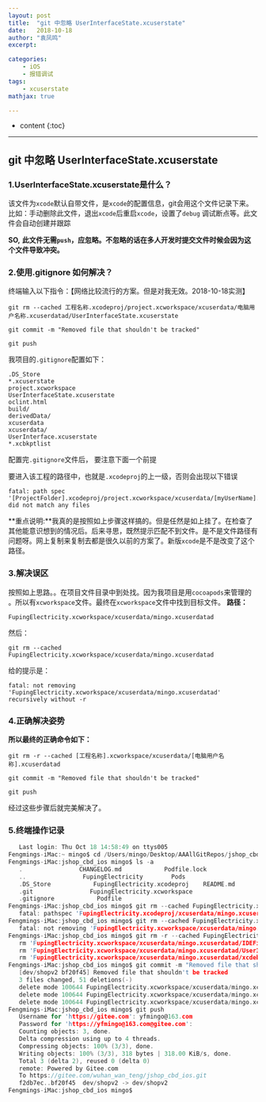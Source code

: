 ```yaml
---
layout: post
title:  "git 中忽略 UserInterfaceState.xcuserstate"
date:   2018-10-18
author: "袁凤鸣"
excerpt: 

categories: 
    - iOS
    - 报错调试
tags: 
    - xcuserstate
mathjax: true

---
```

* content
{:toc}
---

## git 中忽略 UserInterfaceState.xcuserstate

### 1.UserInterfaceState.xcuserstate是什么？

该文件为`xcode`默认自带文件，是`xcode`的配置信息，git会用这个文件记录下来。
比如：手动删除此文件，退出`xcode`后重启`xcode`，设置了`debug` 调试断点等。此文件会自动创建并跟踪

**SO,**  **此文件无需`push`，应忽略。不忽略的话在多人开发时提交文件时候会因为这个文件导致冲突。**

### 2.使用.gitignore 如何解决？
终端输入以下指令：【网络比较流行的方案。但是对我无效。2018-10-18实测】

```objc
git rm --cached 工程名称.xcodeproj/project.xcworkspace/xcuserdata/电脑用户名称.xcuserdatad/UserInterfaceState.xcuserstate
    
git commit -m "Removed file that shouldn't be tracked"    
    
git push
```





我项目的`.gitignore`配置如下：

```objc
.DS_Store
*.xcuserstate
project.xcworkspace
UserInterfaceState.xcuserstate
oclint.html
build/
derivedData/
xcuserdata
xcuserdata/  
UserInterface.xcuserstate
*.xcbkptlist
```

配置完`.gitignore`文件后， 要注意下面一个前提

要进入该工程的路径中，也就是`.xcodeproj`的上一级，否则会出现以下错误

```objc
fatal: path spec '[ProjectFolder].xcodeproj/project.xcworkspace/xcuserdata/[myUserName].xcuserdatad/UserInterfaceState.xcuserstate' did not match any files
```

**重点说明:**我真的是按照如上步骤这样搞的。但是任然是如上挂了。在检查了其他能意识想到的情况后。后来寻思，既然提示匹配不到文件。是不是文件路径有问题呀。网上复制来复制去都是很久以前的方案了。新版`xcode`是不是改变了这个路径。

### 3.解决误区

按照如上思路。。在项目文件目录中到处找。因为我项目是用`cocoapods`来管理的 。所以有`xcworkspace`文件。最终在`xcworkspace`文件中找到目标文件。
**路径：**

```objc
FupingElectricity.xcworkspace/xcuserdata/mingo.xcuserdatad
```

然后：

```objc
git rm --cached FupingElectricity.xcworkspace/xcuserdata/mingo.xcuserdatad
```   

给的提示是：

```objc
fatal: not removing 'FupingElectricity.xcworkspace/xcuserdata/mingo.xcuserdatad' recursively without -r
```

### 4.正确解决姿势

**所以最终的正确命令如下：**

```objc
git rm -r --cached [工程名称].xcworkspace/xcuserdata/[电脑用户名称].xcuserdatad
    
git commit -m "Removed file that shouldn't be tracked"    
    
git push
``` 
经过这些步骤后就完美解决了。


### 5.终端操作记录
    
```c    
   Last login: Thu Oct 18 14:58:49 on ttys005
Fengmings-iMac:~ mingo$ cd /Users/mingo/Desktop/AAAllGitRepos/jshop_cbd_ios
Fengmings-iMac:jshop_cbd_ios mingo$ ls -a
   .                CHANGELOG.md            Podfile.lock
   ..                FupingElectricity        Pods
   .DS_Store            FupingElectricity.xcodeproj    README.md
   .git                FupingElectricity.xcworkspace
   .gitignore            Podfile
Fengmings-iMac:jshop_cbd_ios mingo$ git rm --cached FupingElectricity.xcodeproj/xcuserdata/mingo.xcuserdatad/UserInterfaceState.xcuserstate
   fatal: pathspec 'FupingElectricity.xcodeproj/xcuserdata/mingo.xcuserdatad/UserInterfaceState.xcuserstate' did not match any files
Fengmings-iMac:jshop_cbd_ios mingo$ git rm --cached FupingElectricity.xcworkspace/xcuserdata/mingo.xcuserdatad
   fatal: not removing 'FupingElectricity.xcworkspace/xcuserdata/mingo.xcuserdatad' recursively without -r
Fengmings-iMac:jshop_cbd_ios mingo$ git rm -r --cached FupingElectricity.xcworkspace/xcuserdata/mingo.xcuserdatad
   rm 'FupingElectricity.xcworkspace/xcuserdata/mingo.xcuserdatad/IDEFindNavigatorScopes.plist'
   rm 'FupingElectricity.xcworkspace/xcuserdata/mingo.xcuserdatad/UserInterfaceState.xcuserstate'
   rm 'FupingElectricity.xcworkspace/xcuserdata/mingo.xcuserdatad/xcdebugger/Breakpoints_v2.xcbkptlist'
Fengmings-iMac:jshop_cbd_ios mingo$ git commit -m "Removed file that shouldn't be tracked"
   [dev/shopv2 bf20f45] Removed file that shouldn't be tracked
   3 files changed, 51 deletions(-)
   delete mode 100644 FupingElectricity.xcworkspace/xcuserdata/mingo.xcuserdatad/IDEFindNavigatorScopes.plist
   delete mode 100644 FupingElectricity.xcworkspace/xcuserdata/mingo.xcuserdatad/UserInterfaceState.xcuserstate
   delete mode 100644 FupingElectricity.xcworkspace/xcuserdata/mingo.xcuserdatad/xcdebugger/Breakpoints_v2.xcbkptlist
Fengmings-iMac:jshop_cbd_ios mingo$ git push
   Username for 'https://gitee.com': yfmingo@163.com
   Password for 'https://yfmingo@163.com@gitee.com':
   Counting objects: 3, done.
   Delta compression using up to 4 threads.
   Compressing objects: 100% (3/3), done.
   Writing objects: 100% (3/3), 318 bytes | 318.00 KiB/s, done.
   Total 3 (delta 2), reused 0 (delta 0)
   remote: Powered by Gitee.com
   To https://gitee.com/wuhan_wan_teng/jshop_cbd_ios.git
   f2db7ec..bf20f45  dev/shopv2 -> dev/shopv2
Fengmings-iMac:jshop_cbd_ios mingo$

```


